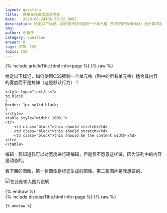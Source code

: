 ```yaml
---
layout: question
title:  使单元格宽度适合内容
date:   2020-03-24T06:58:22.000Z
description: 给定以下标记，如何使用CSS强制一个单元格（列中的所有单元格）适合其内容的宽度而不是拉伸（这是默认行为）？<style type="text/css"...
img: 
author: 乐猴子
category: question
answer: 0
tags: HTML CSS
topic: CSS
---
```

<div class="article-root">
  <div class="article">
    {% include articleTitle.html info=page %}
    {% raw %}
    <div class="article-content"><p><font style="vertical-align: inherit;"><font style="vertical-align: inherit;">给定以下标记，如何使用CSS强制一个单元格（列中的所有单元格）适合其内容的宽度而不是拉伸（这是默认行为）？</font></font></p>

<pre><code>&lt;style type="text/css"&gt;<font></font>
td.block<font></font>
{<font></font>
border: 1px solid black;<font></font>
}<font></font>
&lt;/style&gt;<font></font>
&lt;table style="width: 100%;"&gt;<font></font>
&lt;tr&gt;<font></font>
    &lt;td class="block"&gt;this should stretch&lt;/td&gt;<font></font>
    &lt;td class="block"&gt;this should stretch&lt;/td&gt;<font></font>
    &lt;td class="block"&gt;this should be the content width&lt;/td&gt;<font></font>
&lt;/tr&gt;<font></font>
&lt;/table&gt;<font></font>
</code></pre>

<p><font style="vertical-align: inherit;"><font style="vertical-align: inherit;">编辑：我知道我可以对宽度进行硬编码，但是我不愿意这样做，因为该列中的内容是动态的。</font></font></p>

<p><font style="vertical-align: inherit;"><font style="vertical-align: inherit;">看下面的图像，第一张图像是标记生成的图像。</font><font style="vertical-align: inherit;">第二张图片是我想要的。</font></font></p>

<p><img src="https://www.samyoc.com//uploads/users/24958/images/thumbnails/1585032974840.png" data-src="https://www.samyoc.com//uploads/users/24958/images/1585032974840.png" alt="在此处输入图片说明"></p></div>
    {% endraw %}
  </div>

  <div class="discuss-wrapper">
    {% include discussTitle.html info=page %}
    {% raw %}
    
    {% endraw %}
  </div>
<div>
